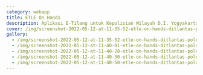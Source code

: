 ```yaml
---
category: webapp
title: ETLE On Hands
description: Aplikasi E-Tilang untuk Kepolisian Wilayah D.I. Yogyakarta
cover: /img/screenshot-2022-05-12-at-11-35-52-etle-on-hands-ditlantas-polda-diy.png
gallery:
  - /img/screenshot-2022-05-12-at-11-35-52-etle-on-hands-ditlantas-polda-diy.png
  - /img/screenshot-2022-05-12-at-11-40-01-etle-on-hands-ditlantas-polda-diy.png
  - /img/screenshot-2022-05-12-at-11-40-20-etle-on-hands-ditlantas-polda-diy.png
  - /img/screenshot-2022-05-12-at-11-40-30-etle-on-hands-ditlantas-polda-diy.png
  - /img/screenshot-2022-05-12-at-11-40-50-etle-on-hands-ditlantas-polda-diy.png
---
```

